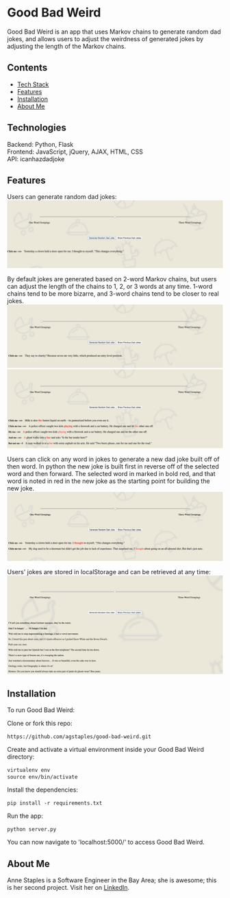 # Good Bad Weird

Good Bad Weird is an app that uses Markov chains to generate random dad jokes, and allows users to adjust the weirdness of generated jokes by adjusting the length of the Markov chains.

## Contents
* [Tech Stack](#technologies)
* [Features](#features)
* [Installation](#install)
* [About Me](#aboutme)

## <a name="technologies"></a>Technologies
Backend: Python, Flask<br/>
Frontend: JavaScript, jQuery, AJAX, HTML, CSS<br/>
API: icanhazdadjoke<br/>

## <a name="features"></a>Features

Users can generate random dad jokes:
![](/static/screen_shots/2_44_30.png)

By default jokes are generated based on 2-word Markov chains, but users can adjust the length of the chains to 1, 2, or 3 words at any time. 1-word chains tend to be more bizarre, and 3-word chains tend to be closer to real jokes.
![](/static/screen_shots/2_47_21.png)
![](/static/screen_shots/2_48_12.png)

Users can click on any word in jokes to generate a new dad joke built off of then word. In python the new joke is built first in reverse off of the selected word and then forward. The selected word in marked in bold red, and that word is noted in red in the new joke as the starting point for building the new joke.
![](/static/screen_shots/2_45_51.png)

Users' jokes are stored in localStorage and can be retrieved at any time:
![](/static/screen_shots/2_46_17.png)

## <a name="install"></a>Installation

To run Good Bad Weird:

Clone or fork this repo:

```
https://github.com/agstaples/good-bad-weird.git
```

Create and activate a virtual environment inside your Good Bad Weird directory:

```
virtualenv env
source env/bin/activate
```

Install the dependencies:

```
pip install -r requirements.txt
```

Run the app:

```
python server.py
```

You can now navigate to 'localhost:5000/' to access Good Bad Weird.

## <a name="aboutme"></a>About Me
Anne Staples is a Software Engineer in the Bay Area; she is awesome; this is her second project.
Visit her on [LinkedIn](http://www.linkedin.com/in/agstaples).